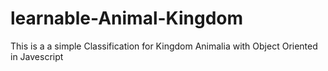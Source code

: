 # learnable-Animal-Kingdom
This is a a simple Classification for Kingdom Animalia with Object Oriented in Javescript 
